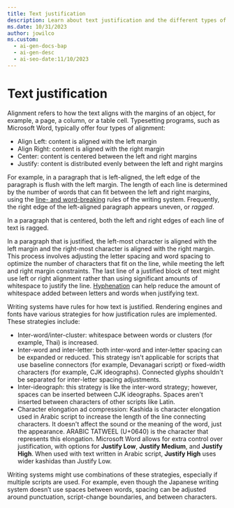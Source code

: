 ```yaml
---
title: Text justification
description: Learn about text justification and the different types of alignment options.
ms.date: 10/31/2023
author: jowilco
ms.custom:
  - ai-gen-docs-bap
  - ai-gen-desc
  - ai-seo-date:11/10/2023
---
```


# Text justification

Alignment refers to how the text aligns with the margins of an object, for example, a page, a column, or a table cell. Typesetting programs, such as Microsoft Word, typically offer four types of alignment:

- Align Left: content is aligned with the left margin
- Align Right: content is aligned with the right margin
- Center: content is centered between the left and right margins
- Justify: content is distributed evenly between the left and right margins

For example, in a paragraph that is left-aligned, the left edge of the paragraph is flush with the left margin. The length of each line is determined by the number of words that can fit between the left and right margins, using the [line- and word-breaking](line-and-word-breaking.md) rules of the writing system. Frequently, the right edge of the left-aligned paragraph appears uneven, or *ragged*.

In a paragraph that is centered, both the left and right edges of each line of text is ragged.

In a paragraph that is justified, the left-most character is aligned with the left margin and the right-most character is aligned with the right margin. This process involves adjusting the letter spacing and word spacing to optimize the number of characters that fit on the line, while meeting the left and right margin constraints. The last line of a justified block of text might use left or right alignment rather than using significant amounts of whitespace to justify the line. [Hyphenation](line-and-word-breaking.md#hyphenation) can help reduce the amount of whitespace added between letters and words when justifying text.

Writing systems have rules for how text is justified. Rendering engines and fonts have various strategies for how justification rules are implemented. These strategies include:

- Inter-word/inter-cluster: whitespace between words or clusters (for example, Thai) is increased.
- Inter-word and inter-letter: both inter-word and inter-letter spacing can be expanded or reduced. This strategy isn't applicable for scripts that use baseline connectors (for example, Devanagari script) or fixed-width characters (for example, CJK ideographs). Connected glyphs shouldn't be separated for inter-letter spacing adjustments.
- Inter-ideograph: this strategy is like the inter-word strategy; however, spaces can be inserted between CJK ideographs. Spaces aren't inserted between characters of other scripts like Latin.
- Character elongation ad compression: Kashida is character elongation used in Arabic script to increase the length of the line connecting characters. It doesn't affect the sound or the meaning of the word, just the appearance. ARABIC TATWEEL (U+0640) is the character that represents this elongation. Microsoft Word allows for extra control over justification, with options for **Justify Low**, **Justify Medium**, and **Justify High**. When used with text written in Arabic script, **Justify High** uses wider kashidas than Justify Low.

Writing systems might use combinations of these strategies, especially if multiple scripts are used. For example, even though the Japanese writing system doesn’t use spaces between words, spacing can be adjusted around punctuation, script-change boundaries, and between characters.
